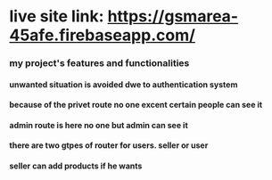 # live site link: https://gsmarea-45afe.firebaseapp.com/
### my project's features and functionalities
#### unwanted situation is avoided dwe to authentication system 
#### because of the privet route no one excent certain people can see it
#### admin route is here no one but admin can see it
#### there are two gtpes of router for users. seller or user
#### seller can add products if he wants

